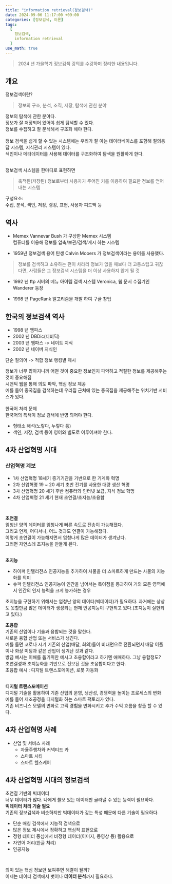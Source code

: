```yaml
---
title: "information retrieval(정보검색)"
date: 2024-09-06 11:17:00 +09:00
categories: [정보검색, 이론]
tags:
  [
    정보검색,
    information retrieval
  ]
use_math: true
---
```

> 2024 년 가을학기 정보검색 강의를 수강하며 정리한 내용입니다.

## 개요
정보검색이란?
> 정보의 구조, 분석, 조직, 저장, 탐색에 관한 분야

정보의 탐색에 관한 분야다. <br>
정보가 잘 저장되어 있어야 쉽게 탐색할 수 있다. <br>
정보를 수집하고 잘 분석해서 구조화 해야 한다.<br>
<br>
정보 검색을 쉽게 할 수 있는 시스템에는 우리가 잘 아는 데이터베이스를 포함해 질의응답 시스템, 지식관리 시스템이 있다.<br>
색인이나 메타데이터를 사용해 데이터를 구조화하여 탐색을 원활하게 한다.<br>
<br>

정보검색 시스템을 한마디로 표현하면
> 축적된(저장된) 정보로부터 사용자가 주어진 키를 이용하여 필요한 정보를 얻어내는 시스템

구성요소:<br>
수집, 분석, 색인, 저장, 랭킹, 표현, 사용자 피드백 등

## 역사

- Memex
Vannevar Bush 가 구상한 Memex 시스템 <br>
컴퓨터를 이용해 정보를 압축/보관/검색/게시 하는 시스템<br>

- 1959년 정보검색 용어 탄생
Calvin Mooers 가 정보검색이라는 용어를 사용했다.<br>
> 정보를 검색하고 소유하는 편이 차라리 정보가 없을 때보다 더 고통스럽고 귀찮다면, 사람들은 그 정보검색 시스템을 더 이상 사용하지 않게 될 것

- 1992 년 ftp 서버의 메뉴 아이템 검색 시스템 Veronica, 웹 문서 수집기인 Wanderer 등장

- 1998 년 PageRank 알고리즘을 개발 하여 구글 창업 

## 한국의 정보검색 역사

- 1998 년 엠파스
- 2002 년 DBDic(디비딕)
- 2003 년 엠파스 -> 네이트 지식
- 2002 년 네이버 지식인 

단순 질의어 -> 적합 정보 랭킹별 제시
<br>

정보가 너무 많아지니까 어떤 것이 중요한 정보인지 파악하고 적절한 정보를 제공해주는 것이 중요해짐<br>
시맨틱 웹을 통해 의도 파악, 핵심 정보 제공<br> 
예를 들어 중국집을 검색하는데 우리집 근처에 있는 중국집을 제공해주는 위치기반 서비스가 있다.<br>
<br>
한국어 처리 문제<br>
한국어의 특색이 정보 검색에 반영 되어야 한다.<br>

- 형태소 해석(노랗다, 누렇다 등)
- 색인, 저장, 검색 등이 영어와 별도로 이루어져야 한다.

## 4차 산업혁명 시대
### 산업혁명 계보
- 1차 산업혁명 18세기
증기기관을 기반으로 한 기계화 혁명
- 2차 산업혁명 19 ~ 20 세기 초반
전기를 사용한 대량 생산 혁명
- 3차 산업혁명 20 세기 후반
컴퓨터와 인터넷 보급, 지식 정보 혁명
- 4차 산업혁명 21 세기 현재
초연결/초지능/초융합<br>
<br>

**초연결** <br>
엄청난 양의 데이터를 엄청나게 빠른 속도로 전송이 가능해졌다.<br>
그리고 언제, 어디서나, 어느 것과도 연결이 가능해졌다.<br>
이렇게 초연결이 가능해지면서 엄청나게 많은 데이터가 생겨났다.<br>
그러면 자연스레 초지능을 만들게 된다.<br>
<br>

**초지능**<br>
- 하이퍼 인텔리전스
인공지능을 추가하여 사물을 더 스마트하게 만드는 사물의 지능화를 의미
- 슈퍼 인텔리전스
인공지능이 인간을 넘어서는 특이점을 통과하여 거의 모든 영역에서 인간의 인지 능력을 크게 능가하는 경우

초지능을 구현하기 위해서는 엄청난 양의 데이터(빅데이터)가 필요하다. 과거에는 상상도 못할만큼 많은 데이터가 생성되는 현재 인공지능이 구현되고 있다.(초지능이 실현되고 있다.)<br>

**초융합**<br>
기존의 산업이나 기술과 융합되는 것을 말한다.<br>
새로운 융합 산업 또는 서비스가 생긴다.<br>
예를 들면 코로나 시기 기존의 산업(배달, 회의)들이 비대면으로 전환되면서 배달 어플이나 화상 미팅과 같은 산업이 생겨난 것과 같다.<br>
방금 예시는 이해를 돕기위한 예시고 초융합이라고 하기엔 애매하다. 그냥 융합정도?<br>
초연결성과 초지능화를 기반으로 진보된 것을 초융합이다고 한다.<br>
초융합 예시 : 디지털 트랜스포메이션, 로봇 자동화<br>
<br>

**디지털 트랜스포메이션**<br>
디지털 기술을 활용하여 기존 산업의 운영, 생산성, 경쟁력을 높이는 프로세스의 변화<br>
예를 들어 제조공정을 디지털화 하는 스마트 팩토리가 있다.<br>
기존 비즈니스 모델의 변화로 고객 경험을 변화시키고 추가 수익 흐름을 창출 할 수 있다.<br>

## 4차 산업혁명 사례
- 산업 및 서비스 사례
    - 자율주행차와 커넥티드 카
    - 스마트 시티
    - 스마트 헬스케어

## 4차 산업혁명 시대의 정보검색
초연결 기반의 빅데이터<br>
너무 데이터가 많다. 나에게 쓸모 있는 데이터만 골라낼 수 있는 능력이 필요하다.<br>
**빅데이터 처리 기술 필요**<br>
기존의 정보검색과 비슷하지만 빅데이터가 갖는 특성 때문에 다른 기술이 필요하다.<br>
- 단순 매칭 검색에서 지능적 검색으로<br>
- 많은 정보 제시에서 정확하고 핵심적 표현으로<br>
- 정형 데이터 중심에서 비정형 데이터(이미지, 동영상 등) 활용으로<br>
- 자연어 처리(한글 처리)<br>
- 인공지능<br>
<br>

의미 있는 핵심 정보만 보여주면 해결이 될까?<br>
이제는 데이터 검색에서 벗어나 **데이터 분석**까지 필요하다.<br>
